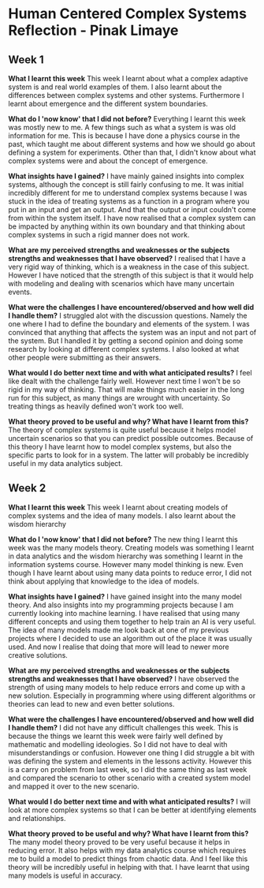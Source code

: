 # Human Centered Complex Systems Reflection - Pinak Limaye

## Week 1
**What I learnt this week**
This week I learnt about what a complex adaptive system is and real world examples of them. I also learnt about the differences between complex systems and other systems. Furthermore I learnt about emergence and the different system boundaries.

**What do I 'now know' that I did not before?**
Everything I learnt this week was mostly new to me. A few things such as what a system is was old information for me. This is because I have done a physics course in the past, which taught me about different systems and how we should go about defining a system for experiments. Other than that, I didn't know about what complex systems were and about the concept of emergence.

**What insights have I gained?**
I have mainly gained insights into complex systems, although the concept is still fairly confusing to me. It was initial incredibly different for me to understand complex systems because I was stuck in the idea of treating systems as a function in a program where you put in an input and get an output. And that the output or input couldn't come from within the system itself. I have now realised that a complex system can be impacted by anything within its own boundary and that thinking about complex systems in such a rigid manner does not work.

**What are my perceived strengths and weaknesses or the subjects strengths and weaknesses that I have observed?**
I realised that I have a very rigid way of thinking, which is a weakness in the case of this subject. However I have noticed that the strength of this subject is that it would help with modeling and dealing with scenarios which have many uncertain events.

**What were the challenges I have encountered/observed and how well did I handle them?**
I struggled alot with the discussion questions. Namely the one where I had to define the boundary and elements of the system. I was convinced that anything that affects the system was an input and not part of the system. But I handled it by getting a second opinion and doing some research by looking at different complex systems. I also looked at what other people were submitting as their answers.

**What would I do better next time and with what anticipated results?**
I feel like dealt with the challenge fairly well. However next time I won't be so rigid in my way of thinking. That will make things much easier in the long run for this subject, as many things are wrought with uncertainty. So treating things as heavily defined won't work too well.

**What theory proved to be useful and why? What have I learnt from this?**
The theory of complex systems is quite useful because it helps model uncertain scenarios so that you can predict possible outcomes. Because of this theory I have learnt how to model complex systems, but also the specific parts to look for in a system. The latter will probably be incredibly useful in my data analytics subject.



## Week 2
**What I learnt this week**
This week I learnt about creating models of complex systems and the idea of many models. I also learnt about the wisdom hierarchy

**What do I 'now know' that I did not before?**
The new thing I learnt this week was the many models theory. Creating models was something I learnt in data analytics and the wisdom hierarchy was something I learnt in the information systems course. However many model thinking is new. Even though I have learnt about using many data points to reduce error, I did not think about applying that knowledge to the idea of models.

**What insights have I gained?**
I have gained insight into the many model theory. And also insights into my programming projects because I am currently looking into machine learning. I have realised that using many different concepts and using them together to help train an AI is very useful. The idea of many models made me look back at one of my previous projects where I decided to use an algorithm out of the place it was usually used. And now I realise that doing that more will lead to newer more creative solutions.

**What are my perceived strengths and weaknesses or the subjects strengths and weaknesses that I have observed?**
I have observed the strength of using many models to help reduce errors and come up with a new solution. Especially in programming where using different algorithms or theories can lead to new and even better solutions.

**What were the challenges I have encountered/observed and how well did I handle them?**
I did not have any difficult challenges this week. This is because the things we learnt this week were fairly well defined by mathematic and modelling ideologies. So I did not have to deal with misunderstandings or confusion. However one thing I did struggle a bit with was defining the system and elements in the lessons activity. However this is a carry on problem from last week, so I did the same thing as last week and compared the scenario to other scenario with a created system model and mapped it over to the new scenario.

**What would I do better next time and with what anticipated results?**
I will look at more complex systems so that I can be better at identifying elements and relationships.

**What theory proved to be useful and why? What have I learnt from this?**
The many model theory proved to be very useful because it helps in reducing error. It also helps with my data analytics course which requires me to build a model to predict things from chaotic data. And I feel like this theory will be incredibly useful in helping with that. I have learnt that using many models is useful in accuracy.
